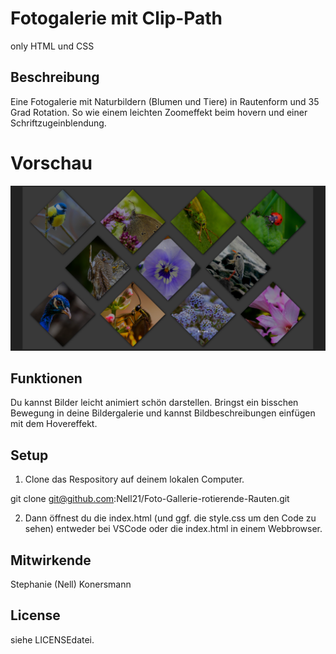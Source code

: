 # Fotogalerie mit Clip-Path 

only HTML und CSS

## Beschreibung

Eine Fotogalerie mit Naturbildern (Blumen und Tiere) in Rautenform und 35 Grad Rotation. So wie einem leichten Zoomeffekt beim hovern und einer Schriftzugeinblendung.

# Vorschau

![Screenshot der Fotogalerie](./Bildschirmfoto%20vom%202024-03-14%2010-30-44.png)


## Funktionen

Du kannst Bilder leicht animiert schön darstellen. Bringst ein bisschen Bewegung in deine Bildergalerie und kannst Bildbeschreibungen einfügen mit dem Hovereffekt. 

## Setup

1. Clone das Respository auf deinem lokalen Computer.

git clone git@github.com:Nell21/Foto-Gallerie-rotierende-Rauten.git

2. Dann öffnest du die index.html (und ggf. die style.css um den Code zu sehen) entweder bei VSCode oder die index.html in einem Webbrowser.

## Mitwirkende

Stephanie (Nell) Konersmann

## License 

siehe LICENSEdatei.